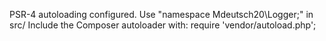 PSR-4 autoloading configured. Use "namespace Mdeutsch20\Logger;" in src/
Include the Composer autoloader with: require 'vendor/autoload.php';
